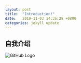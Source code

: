 ```yaml
---
layout: post
title:  "Introduction!"
date:   2019-11-03 14:36:28 +0800
categories: jekyll update
---
```


## 自我介绍

![GitHub Logo](/images/photo_liuhongyang.jpg)





